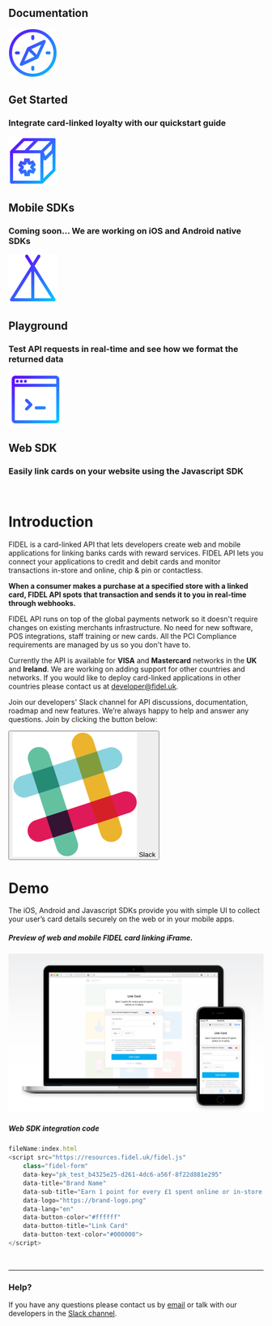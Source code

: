 <h2>Documentation</h2>
<div class="row">
    <div class="column">
        <div class="content">
            <img src="/assets/images/get-started.svg"/>
            <h2>Get Started</h2>
            <h3>Integrate card-linked loyalty with our quickstart guide</h3>
        </div>
    </div>
    <div class="column">
        <div class="content">
            <img src="/assets/images/sdk-box.svg"/>
            <h2>Mobile SDKs</h2>
            <h3>Coming soon... We are working on iOS and Android native SDKs</h3>
        </div>
    </div>
</div>
<div class="row">
    <div class="column">
        <div class="content">
            <img src="/assets/images/playground.svg"/>
            <h2>Playground</h2>
            <h3>Test API requests in real-time and see how we format the returned data</h3>
        </div>
    </div>
    <div class="column">
        <div class="content">
            <img src="/assets/images/api-reference.svg"/>
            <h2>Web SDK</h2>
            <h3>Easily link cards on your website using the Javascript SDK</h3>
        </div>
    </div>
</div>

<br/>

# Introduction
FIDEL is a card-linked API that lets developers create web and mobile applications for linking banks cards with reward services. FIDEL API lets you connect your applications to credit and debit cards and monitor transactions in-store and online, chip & pin or contactless.

**When a consumer makes a purchase at a specified store with a linked card, FIDEL API spots that transaction and sends it to you in real-time through webhooks.**

FIDEL API runs on top of the global payments network so it doesn't require changes on existing merchants infrastructure. No need for new software, POS integrations, staff training or new cards. All the PCI Compliance requirements are managed by us so you don't have to.

Currently the API is available for **VISA** and **Mastercard** networks in the **UK** and **Ireland**. We are working on adding support for other countries and networks. If you would like to deploy card-linked applications in other countries please contact us at [developer@fidel.uk](mailto:developer@fidel.uk).

Join our developers' Slack channel for API discussions, documentation, roadmap and new features. We’re always happy to help and answer any questions. Join by clicking the button below:

<button>
  <img src="/assets/images/slack-icon.svg" />
  Slack
</button>

<br/>

# Demo
The iOS, Android and Javascript SDKs provide you with simple UI to collect your user’s card details securely on the web or in your mobile apps.

<h5>Preview of web and mobile FIDEL card linking iFrame.</h5>

![Intro demo](/assets/images/intro-demo.png "Intro demo")

<h5>Web SDK integration code</h5>

```javascript
fileName:index.html
<script src="https://resources.fidel.uk/fidel.js"
    class="fidel-form"
    data-key="pk_test_b4325e25-d261-4dc6-a56f-8f22d881e295"
    data-title="Brand Name"
    data-sub-title="Earn 1 point for every £1 spent online or in-store."
    data-logo="https://brand-logo.png"
    data-lang="en"
    data-button-color="#ffffff"
    data-button-title="Link Card"
    data-button-text-color="#000000">
</script>
```

<br/>

___
### Help?
If you have any questions please contact us by [email](mailto:developer@fidel.uk) or talk with our developers in the [Slack channel](fidel.uk).

<br/>
